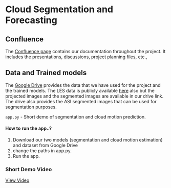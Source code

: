 # Cloud Segmentation and Forecasting

## Confluence 

The [Confluence page](https://cloudforecasting.atlassian.net/wiki/x/VQAC) contains our documentation throughout the project. It includes the presentations, discussions, project planning files, etc.,

## Data and Trained models


The [Google Drive](https://drive.google.com/drive/folders/1Zqoe6IcC4lDn-l16Ai4ma4I-dVnTyz9v) provides the data that we have used for the project and the trained models. The LES data is publicly available [here](https://opendata.physik.lmu.de/5d0k9-q2n86/) also but the projected images and the segmented images are available in our drive link. The drive also provides the ASI segmented images that can be used for segmentation purposes.

`app.py` - Short demo of segmentation and cloud motion prediction.

#### How to run the app..?
1. Download our two models (segmentation and cloud motion estimation) and dataset from Google Drive
2. change the paths in app.py.
3. Run the app.


### Short Demo Video
[View Video](https://github.com/tharun-kumar-22/Cloud-Segmentation-and-Forecasting/blob/e6ede0ca28d5fb45e98856f835c686cdd124edf5/video%20for%20github.mp4)
   
